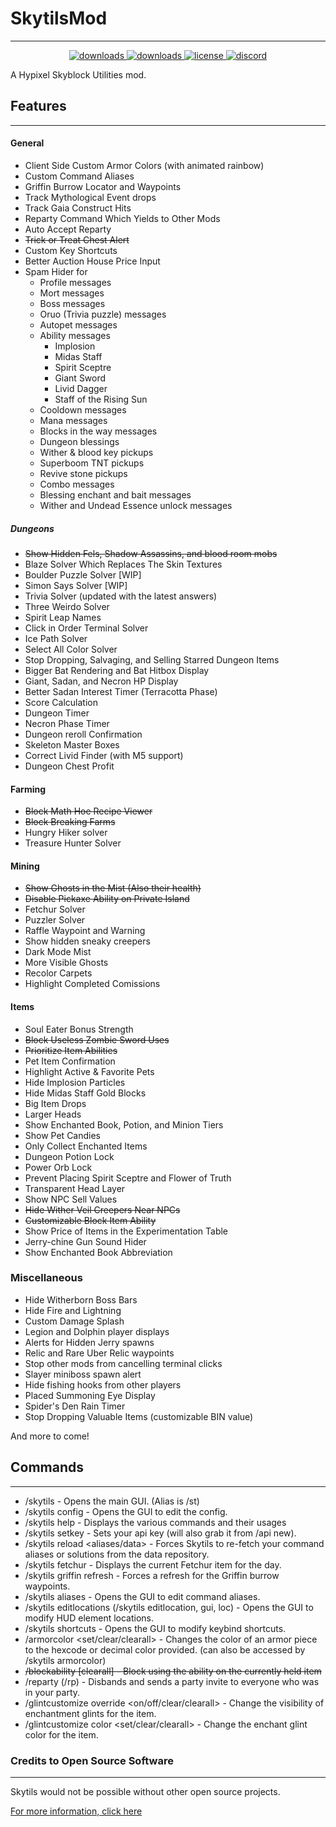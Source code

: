 # SkytilsMod
***
<p align="center">
  <a href="https://github.com/Skytils/SkytilsMod/releases" target="_blank">
    <img alt="downloads" src="https://img.shields.io/github/v/release/Skytils/SkytilsMod?color=4166f5&style=flat-square" />
  </a>
  <a href="https://github.com/Skytils/SkytilsMod/releases" target="_blank">
    <img alt="downloads" src="https://img.shields.io/github/downloads/Skytils/SkytilsMod/total?color=4166f5&style=flat-square" />
  </a>
  <a href="https://github.com/Skytils/SkytilsMod/blob/main/LICENSE" target="_blank">
    <img alt="license" src="https://img.shields.io/github/license/Skytils/SkytilsMod?color=4166f5&style=flat-square" />
  </a>
  <a href="https://discord.gg/skytils" target="_blank">
    <img alt="discord" src="https://img.shields.io/discord/807302538558308352?color=4166f5&label=discord&style=flat-square" />
  </a>
</p>
A Hypixel Skyblock Utilities mod.


## Features
***
#### General
 - Client Side Custom Armor Colors (with animated rainbow)
 - Custom Command Aliases
 - Griffin Burrow Locator and Waypoints
 - Track Mythological Event drops
 - Track Gaia Construct Hits
 - Reparty Command Which Yields to Other Mods
 - Auto Accept Reparty
 - ~~Trick or Treat Chest Alert~~
 - Custom Key Shortcuts
 - Better Auction House Price Input
 - Spam Hider for
     - Profile messages
     - Mort messages
     - Boss messages
     - Oruo (Trivia puzzle) messages
     - Autopet messages
     - Ability messages
          - Implosion
          - Midas Staff
          - Spirit Sceptre
          - Giant Sword
          - Livid Dagger
          - Staff of the Rising Sun
     - Cooldown messages
     - Mana messages
     - Blocks in the way messages
     - Dungeon blessings
     - Wither & blood key pickups
     - Superboom TNT pickups
     - Revive stone pickups
     - Combo messages
     - Blessing enchant and bait messages
     - Wither and Undead Essence unlock messages
##### Dungeons
 - ~~Show Hidden Fels, Shadow Assassins, and blood room mobs~~
 - Blaze Solver Which Replaces The Skin Textures
 - Boulder Puzzle Solver [WIP]
 - Simon Says Solver [WIP]
 - Trivia Solver (updated with the latest answers)
 - Three Weirdo Solver
 - Spirit Leap Names
 - Click in Order Terminal Solver
 - Ice Path Solver
 - Select All Color Solver
 - Stop Dropping, Salvaging, and Selling Starred Dungeon Items
 - Bigger Bat Rendering and Bat Hitbox Display
 - Giant, Sadan, and Necron HP Display
 - Better Sadan Interest Timer (Terracotta Phase)
 - Score Calculation
 - Dungeon Timer
 - Necron Phase Timer
 - Dungeon reroll Confirmation
 - Skeleton Master Boxes
 - Correct Livid Finder (with M5 support)
 - Dungeon Chest Profit
#### Farming
 - ~~Block Math Hoe Recipe Viewer~~
 - ~~Block Breaking Farms~~
 - Hungry Hiker solver
 - Treasure Hunter Solver
#### Mining 
 - ~~Show Ghosts in the Mist (Also their health)~~
 - ~~Disable Pickaxe Ability on Private Island~~
 - Fetchur Solver
 - Puzzler Solver
 - Raffle Waypoint and Warning
 - Show hidden sneaky creepers
 - Dark Mode Mist
 - More Visible Ghosts
 - Recolor Carpets
 - Highlight Completed Comissions
#### Items
 - Soul Eater Bonus Strength
 - ~~Block Useless Zombie Sword Uses~~
 - ~~Prioritize Item Abilities~~
 - Pet Item Confirmation
 - Highlight Active & Favorite Pets
 - Hide Implosion Particles
 - Hide Midas Staff Gold Blocks
 - Big Item Drops
 - Larger Heads
 - Show Enchanted Book, Potion, and Minion Tiers
 - Show Pet Candies
 - Only Collect Enchanted Items
 - Dungeon Potion Lock
 - Power Orb Lock
 - Prevent Placing Spirit Sceptre and Flower of Truth
 - Transparent Head Layer
 - Show NPC Sell Values
 - ~~Hide Wither Veil Creepers Near NPCs~~
 - ~~Customizable Block Item Ability~~
 - Show Price of Items in the Experimentation Table
 - Jerry-chine Gun Sound Hider
 - Show Enchanted Book Abbreviation
### Miscellaneous
 - Hide Witherborn Boss Bars
 - Hide Fire and Lightning
 - Custom Damage Splash
 - Legion and Dolphin player displays
 - Alerts for Hidden Jerry spawns
 - Relic and Rare Uber Relic waypoints
 - Stop other mods from cancelling terminal clicks
 - Slayer miniboss spawn alert
 - Hide fishing hooks from other players
 - Placed Summoning Eye Display
 - Spider's Den Rain Timer
 - Stop Dropping Valuable Items (customizable BIN value)


And more to come!

## Commands
***
- /skytils - Opens the main GUI. (Alias is /st)
- /skytils config - Opens the GUI to edit the config.
- /skytils help - Displays the various commands and their usages
- /skytils setkey <apikey> - Sets your api key (will also grab it from /api new).
- /skytils reload <aliases/data> - Forces Skytils to re-fetch your command aliases or solutions from the data repository.
- /skytils fetchur - Displays the current Fetchur item for the day.
- /skytils griffin refresh - Forces a refresh for the Griffin burrow waypoints.
- /skytils aliases - Opens the GUI to edit command aliases.
- /skytils editlocations (/skytils editlocation, gui, loc) - Opens the GUI to modify HUD element locations.
- /skytils shortcuts - Opens the GUI to modify keybind shortcuts.
- /armorcolor <set/clear/clearall> - Changes the color of an armor piece to the hexcode or decimal color provided. (can also be accessed by /skytils armorcolor)
- ~~/blockability [clearall] - Block using the ability on the currently held item~~
- /reparty (/rp) - Disbands and sends a party invite to everyone who was in your party.
- /glintcustomize override <on/off/clear/clearall> - Change the visibility of enchantment glints for the item.
- /glintcustomize color <set/clear/clearall> - Change the enchant glint color for the item.


### Credits to Open Source Software
***
Skytils would not be possible without other open source projects.

[For more information, click here](https://github.com/Skytils/SkytilsMod/blob/main/OPEN_SOURCE_SOFTWARE.md)